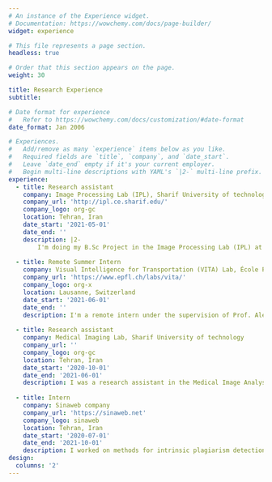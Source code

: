 ```yaml
---
# An instance of the Experience widget.
# Documentation: https://wowchemy.com/docs/page-builder/
widget: experience

# This file represents a page section.
headless: true

# Order that this section appears on the page.
weight: 30

title: Research Experience
subtitle:

# Date format for experience
#   Refer to https://wowchemy.com/docs/customization/#date-format
date_format: Jan 2006

# Experiences.
#   Add/remove as many `experience` items below as you like.
#   Required fields are `title`, `company`, and `date_start`.
#   Leave `date_end` empty if it's your current employer.
#   Begin multi-line descriptions with YAML's `|2-` multi-line prefix.
experience:
  - title: Research assistant
    company: Image Processing Lab (IPL), Sharif University of technology
    company_url: 'http://ipl.ce.sharif.edu/'
    company_logo: org-gc
    location: Tehran, Iran
    date_start: '2021-05-01'
    date_end: ''
    description: |2-
        I'm doing my B.Sc Project in the Image Processing Lab (IPL) at Sharif University under the supervision of Prof. Shohreh Kasaei. I am investigating Adversarial Attack and Defense against PoinNet, specifically focusing on using Web-Scale Nearest-Neighbor Search defenses.
        
  - title: Remote Summer Intern
    company: Visual Intelligence for Transportation (VITA) Lab, École Polytechnique Fédérale de Lausanne (EPFL)
    company_url: 'https://www.epfl.ch/labs/vita/'
    company_logo: org-x
    location: Lausanne, Switzerland
    date_start: '2021-06-01'
    date_end: ''
    description: I'm a remote intern under the supervision of Prof. Alexandre Alahi. This project is about human image synthesis/prediction using GANs.
    
  - title: Research assistant
    company: Medical Imaging Lab, Sharif University of technology
    company_url: ''
    company_logo: org-gc
    location: Tehran, Iran
    date_start: '2020-10-01'
    date_end: '2021-06-01'
    description: I was a research assistant in the Medical Image Analysis Lab at Sharif University under the supervision of Professor Mohammad Hossein Rohban. I worked on contrastive representation learning methods in cell segmentation task. We implemented different frameworks such as SimCLR and MoCo, to train a U-Net with unlabeled cell images and improve IoU score after fine-tuning with labeled ones.
    
  - title: Intern
    company: Sinaweb company
    company_url: 'https://sinaweb.net'
    company_logo: sinaweb
    location: Tehran, Iran
    date_start: '2020-07-01'
    date_end: '2021-10-01'
    description: I worked on methods for intrinsic plagiarism detection using machine learning.The aim of this project was to develop a plagiarism detection method. This method is using variations in writing style to identify potentially plagiarized passages.
design:
  columns: '2'
---
```

